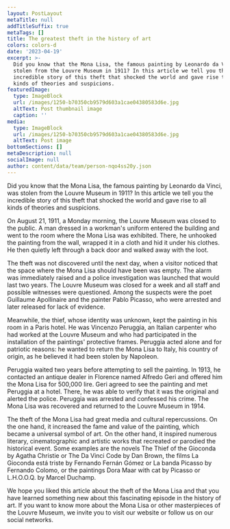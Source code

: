 ```yaml
---
layout: PostLayout
metaTitle: null
addTitleSuffix: true
metaTags: []
title: The greatest theft in the history of art
colors: colors-d
date: '2023-04-19'
excerpt: >-
  Did you know that the Mona Lisa, the famous painting by Leonardo da Vinci, was
  stolen from the Louvre Museum in 1911? In this article we tell you the
  incredible story of this theft that shocked the world and gave rise to all
  kinds of theories and suspicions.
featuredImage:
  type: ImageBlock
  url: /images/1250-b70350cb9579d603a1cae04380583d6e.jpg
  altText: Post thumbnail image
  caption: ''
media:
  type: ImageBlock
  url: /images/1250-b70350cb9579d603a1cae04380583d6e.jpg
  altText: Post image
bottomSections: []
metaDescription: null
socialImage: null
author: content/data/team/person-nqo4ss20y.json
---
```

Did you know that the Mona Lisa, the famous painting by Leonardo da Vinci, was stolen from the Louvre Museum in 1911? In this article we tell you the incredible story of this theft that shocked the world and gave rise to all kinds of theories and suspicions.


On August 21, 1911, a Monday morning, the Louvre Museum was closed to the public. A man dressed in a workman's uniform entered the building and went to the room where the Mona Lisa was exhibited. There, he unhooked the painting from the wall, wrapped it in a cloth and hid it under his clothes. He then quietly left through a back door and walked away with the loot.


The theft was not discovered until the next day, when a visitor noticed that the space where the Mona Lisa should have been was empty. The alarm was immediately raised and a police investigation was launched that would last two years. The Louvre Museum was closed for a week and all staff and possible witnesses were questioned. Among the suspects were the poet Guillaume Apollinaire and the painter Pablo Picasso, who were arrested and later released for lack of evidence.


Meanwhile, the thief, whose identity was unknown, kept the painting in his room in a Paris hotel. He was Vincenzo Peruggia, an Italian carpenter who had worked at the Louvre Museum and who had participated in the installation of the paintings' protective frames. Peruggia acted alone and for patriotic reasons: he wanted to return the Mona Lisa to Italy, his country of origin, as he believed it had been stolen by Napoleon.


Peruggia waited two years before attempting to sell the painting. In 1913, he contacted an antique dealer in Florence named Alfredo Geri and offered him the Mona Lisa for 500,000 lire. Geri agreed to see the painting and met Peruggia at a hotel. There, he was able to verify that it was the original and alerted the police. Peruggia was arrested and confessed his crime. The Mona Lisa was recovered and returned to the Louvre Museum in 1914.


The theft of the Mona Lisa had great media and cultural repercussions. On the one hand, it increased the fame and value of the painting, which became a universal symbol of art. On the other hand, it inspired numerous literary, cinematographic and artistic works that recreated or parodied the historical event. Some examples are the novels The Thief of the Gioconda by Agatha Christie or The Da Vinci Code by Dan Brown, the films La Gioconda está triste by Fernando Fernán Gómez or La banda Picasso by Fernando Colomo, or the paintings Dora Maar with cat by Picasso or L.H.O.O.Q. by Marcel Duchamp.


We hope you liked this article about the theft of the Mona Lisa and that you have learned something new about this fascinating episode in the history of art. If you want to know more about the Mona Lisa or other masterpieces of the Louvre Museum, we invite you to visit our website or follow us on our social networks.
